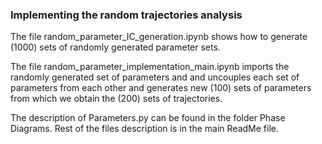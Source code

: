 ### Implementing the random trajectories analysis 

The file random_parameter_IC_generation.ipynb shows how to generate (1000) sets of randomly generated parameter sets. 

The file random_parameter_implementation_main.ipynb imports the randomly generated set of parameters and and uncouples each set of parameters from each other and generates new (100) sets of parameters from which we obtain the (200) sets of trajectories. 

The description of Parameters.py can be found in the folder Phase Diagrams. Rest of the files description is in the main ReadMe file. 
